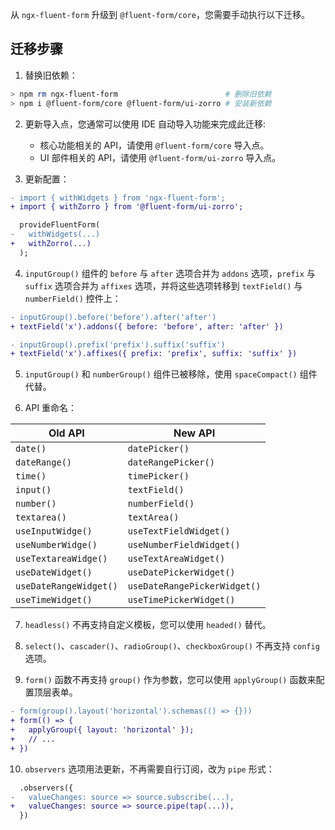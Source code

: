 从 `ngx-fluent-form` 升级到 `@fluent-form/core`，您需要手动执行以下迁移。

## 迁移步骤

1. 替换旧依赖：
```bash
> npm rm ngx-fluent-form                        # 删除旧依赖
> npm i @fluent-form/core @fluent-form/ui-zorro # 安装新依赖
```

2. 更新导入点，您通常可以使用 IDE 自动导入功能来完成此迁移:
   - 核心功能相关的 API，请使用 `@fluent-form/core` 导入点。
   - UI 部件相关的 API，请使用 `@fluent-form/ui-zorro` 导入点。

3. 更新配置：
```diff
- import { withWidgets } from 'ngx-fluent-form';
+ import { withZorro } from '@fluent-form/ui-zorro';

  provideFluentForm(
-   withWidgets(...)
+   withZorro(...)
  );
```

4. `inputGroup()` 组件的 `before` 与 `after` 选项合并为 `addons` 选项，`prefix` 与 `suffix` 选项合并为 `affixes` 选项，并将这些选项转移到 `textField()` 与 `numberField()` 控件上：

```diff
- inputGroup().before('before').after('after')
+ textField('x').addons({ before: 'before', after: 'after' })

- inputGroup().prefix('prefix').suffix('suffix')
+ textField('x').affixes({ prefix: 'prefix', suffix: 'suffix' })
```

5. `inputGroup()` 和 `numberGroup()` 组件已被移除，使用 `spaceCompact()` 组件代替。

6. API 重命名：

| Old API                | New API                      |
| ---------------------- | ---------------------------- |
| `date()`               | `datePicker()`               |
| `dateRange()`          | `dateRangePicker()`          |
| `time()`               | `timePicker()`               |
| `input()`              | `textField()`                |
| `number()`             | `numberField()`              |
| `textarea()`           | `textArea()`                 |
| `useInputWidge()`      | `useTextFieldWidget()`       |
| `useNumberWidge()`     | `useNumberFieldWidget()`     |
| `useTextareaWidge()`   | `useTextAreaWidget()`        |
| `useDateWidget()`      | `useDatePickerWidget()`      |
| `useDateRangeWidget()` | `useDateRangePickerWidget()` |
| `useTimeWidget()`      | `useTimePickerWidget()`      |


7. `headless()` 不再支持自定义模板，您可以使用 `headed()` 替代。

8. `select()`、`cascader()`、`radioGroup()`、`checkboxGroup()` 不再支持 `config` 选项。

9. `form()` 函数不再支持 `group()` 作为参数，您可以使用 `applyGroup()` 函数来配置顶层表单。

```diff
- form(group().layout('horizontal').schemas(() => {}))
+ form(() => {
+   applyGroup({ layout: 'horizontal' });
+   // ...
+ })
```

10.  `observers` 选项用法更新，不再需要自行订阅，改为 `pipe` 形式：

```diff
  .observers({
-   valueChanges: source => source.subscribe(...),
+   valueChanges: source => source.pipe(tap(...)),
  })
```
